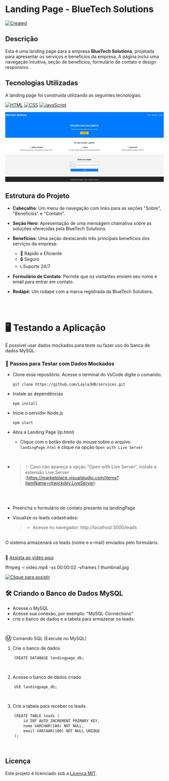 # Landing Page - BlueTech Solutions

[![Created](https://img.shields.io/badge/Data-29%2F01%2F2025-green)](https://www.timeanddate.com/date/)


## Descrição

Esta é uma landing page para a empresa **BlueTech Solutions**, projetada para apresentar os serviços e benefícios da empresa. A página inclui uma navegação intuitiva, seção de benefícios, formulário de contato e design responsivo.

## Tecnologias Utilizadas

A landing page foi construída utilizando as seguintes tecnologias:

[![HTML](https://img.shields.io/badge/HTML-5-orange)](https://developer.mozilla.org/en-US/docs/Web/HTML) [![CSS](https://img.shields.io/badge/CSS-3-blue)](https://developer.mozilla.org/en-US/docs/Web/CSS) [![JavaScript](https://img.shields.io/badge/JavaScript-ES6-yellow)](https://developer.mozilla.org/en-US/docs/Web/JavaScript)  

![Preview da Landing Page](assets/landing-page-preview.png)


## Estrutura do Projeto

- **Cabeçalho**: Um menu de navegação com links para as seções "Sobre", "Benefícios" e "Contato".
- **Seção Hero**: Apresentação de uma mensagem chamativa sobre as soluções oferecidas pela BlueTech Solutions.
- **Benefícios**: Uma seção destacando três principais benefícios dos serviços da empresa:
    - 🚀 Rápido e Eficiente
    - 🔒 Seguro
    - 📞 Suporte 24/7
- **Formulário de Contato**: Permite que os visitantes enviem seu nome e email para entrar em contato.
- **Rodapé**: Um rodapé com a marca registrada da BlueTech Solutions.

   <br><br>

# 🖥️ Testando a Aplicação

É possível usar dados mockados para teste ou fazer uso do banco de dados MySQL. 



### 📌 Passos para Testar com Dados Mockados

- Clone esse repositório. Acesse o terminal do VsCode digite o comando:

  ```
  git clone https://github.com/LaylaJHB/services.git
  ```
  
- Instale as dependências
  ```
  npm install
  ```
- Inicie o servidor Node.js
  ```
  npm start
  ```

- Abra a Landing Page (lp.html) 
  - Clique com o botão direito do mouse sobre o arquivo `landingPage.html` e clique na opção ```Open with Live Server```

<br>
    
  - >✨ Caso não apareça a opção "Open with Live Server", instale a extensão Live Server (https://marketplace.visualstudio.com/items?itemName=ritwickdey.LiveServer)
  <br>

  
  <br>

- Preencha o formulário de contato presente na landingPage

- Visualize os leads cadastrados:

  
  > - Acesse no navegador: http://localhost:3000/leads

<br>
O sistema armazenará os leads (nome e e-mail) enviados pelo formulário.
<br><br>


🎥 [Assista ao vídeo aqui](https://github.com/LaylaJHB/services/blob/main/2025-01-30%2019-13-34.mp4)

ffmpeg -i video.mp4 -ss 00:00:02 -vframes 1 thumbnail.jpg


[![Clique para assistir](https://raw.githubusercontent.com/LaylaJHB/services/main/thumbnail.jpg)](https://raw.githubusercontent.com/LaylaJHB/services/main/2025-01-30%2019-13-34.mp4)


## 🛠️ Criando o Banco de Dados MySQL

- Acesse o MySQL
- Acesse sua conexão, por exemplo: "MySQL Connections"
- crie o banco de dados e a tabela para armazenar os leads:
  
<br>

 Ⓜ️ Comando SQL (Execute no MySQL)

1. Crie o banco de dados

```
    CREATE DATABASE landingpage_db;
```
<br>  

2. Acesse o banco de dados criado

```
    USE landingpage_db;
```
<br>

3. Crie a tabela para receber os leads
```
    CREATE TABLE leads (
        id INT AUTO_INCREMENT PRIMARY KEY,
        nome VARCHAR(100) NOT NULL,
        email VARCHAR(100) NOT NULL UNIQUE
    );
```
<br>

## Licença

Este projeto é licenciado sob a [Licença MIT](LICENSE).

